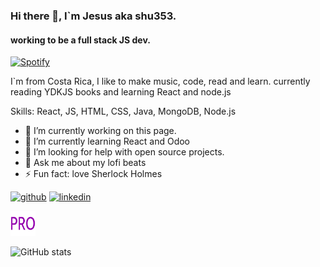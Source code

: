 ### Hi there 👋, I`m Jesus aka shu353.
#### working to be a full stack JS dev.

[![Spotify](https://novatorem-lyart-ten-88.vercel.app/api/spotify)](https://open.spotify.com/user/shu353)

I`m from Costa Rica, I like to make music, code, read and learn. 
currently reading YDKJS books and learning React and node.js

Skills: React, JS, HTML, CSS, Java, MongoDB, Node.js 

- 🔭 I’m currently working on this page. 
- 🌱 I’m currently learning React and Odoo 
- 🤔 I’m looking for help with open source projects.  
- 💬 Ask me about my lofi beats 
- ⚡ Fun fact: love Sherlock Holmes  


[<img src='https://cdn.jsdelivr.net/npm/simple-icons@3.0.1/icons/github.svg' alt='github' height='40'>](https://github.com/shu353)  [<img src='https://cdn.jsdelivr.net/npm/simple-icons@3.0.1/icons/linkedin.svg' alt='linkedin' height='40'>](https://www.linkedin.com/in/https://www.linkedin.com/in/jes%C3%BAs-vargas//)  

<a href='https://github.com/pricing'><img src='https://raw.githubusercontent.com/acervenky/animated-github-badges/master/assets/pro.gif' width='40' height='40'></a> 

![GitHub stats](https://github-readme-stats.vercel.app/api?username=shu353&show_icons=true)  


